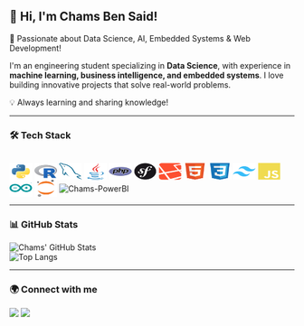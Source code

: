 ## 👋 Hi, I'm Chams Ben Said!  
🚀 Passionate about Data Science, AI, Embedded Systems & Web Development!  

I'm an engineering student specializing in **Data Science**, with experience in **machine learning, business intelligence, and embedded systems**. I love building innovative projects that solve real-world problems.  

💡 Always learning and sharing knowledge!  

---

### 🛠️ Tech Stack  
<div style="display: inline_block"><br>
  <img align="center" alt="Chams-Python" height="30" width="40" src="https://raw.githubusercontent.com/devicons/devicon/master/icons/python/python-original.svg">
  <img align="center" alt="Chams-R" height="30" width="40" src="https://raw.githubusercontent.com/devicons/devicon/master/icons/r/r-original.svg">
  <img align="center" alt="Chams-SQL" height="30" width="40" src="https://raw.githubusercontent.com/devicons/devicon/master/icons/mysql/mysql-original.svg">
  <img align="center" alt="Chams-Java" height="30" width="40" src="https://raw.githubusercontent.com/devicons/devicon/master/icons/java/java-original.svg">
  <img align="center" alt="Chams-PHP" height="30" width="40" src="https://raw.githubusercontent.com/devicons/devicon/master/icons/php/php-original.svg">
  <img align="center" alt="Chams-Symfony" height="30" width="40" src="https://raw.githubusercontent.com/devicons/devicon/master/icons/symfony/symfony-original.svg">
  <img align="center" alt="Chams-Laravel" height="30" width="40" src="https://raw.githubusercontent.com/devicons/devicon/master/icons/laravel/laravel-plain.svg">
  <img align="center" alt="Chams-HTML" height="30" width="40" src="https://raw.githubusercontent.com/devicons/devicon/master/icons/html5/html5-original.svg">
  <img align="center" alt="Chams-CSS" height="30" width="40" src="https://raw.githubusercontent.com/devicons/devicon/master/icons/css3/css3-original.svg">
  <img align="center" alt="Chams-Tailwind" height="30" width="40" src="https://raw.githubusercontent.com/devicons/devicon/master/icons/tailwindcss/tailwindcss-original.svg">
  <img align="center" alt="Chams-Javascript" height="30" width="40" src="https://raw.githubusercontent.com/devicons/devicon/master/icons/javascript/javascript-plain.svg">
  <img align="center" alt="Chams-Arduino" height="30" width="40" src="https://raw.githubusercontent.com/devicons/devicon/master/icons/arduino/arduino-original.svg">
  <img align="center" alt="Chams-Jupyter" height="30" width="40" src="https://raw.githubusercontent.com/devicons/devicon/master/icons/jupyter/jupyter-original.svg">
  <img align="center" alt="Chams-PowerBI" height="30" width="40" src="https://raw.githubusercontent.com/devicons/devicon/master/icons/powerbi/powerbi-original.svg">
  

---

### 📊 GitHub Stats  
![Chams' GitHub Stats](https://github-readme-stats.vercel.app/api?username=BenSaid23&show_icons=true&theme=tokyonight)  
![Top Langs](https://github-readme-stats.vercel.app/api/top-langs/?username=BenSaid23&layout=compact&theme=tokyonight&langs_count=8&hide=html,css&exclude_repo=private)

---

### 🌍 Connect with me  
<div>  
  <a href="https://www.linkedin.com/in/chamsben-said" target="_blank"><img src="https://img.shields.io/badge/-LinkedIn-%230077B5?style=for-the-badge&logo=linkedin&logoColor=white" target="_blank"></a>  
  <a href="mailto:chamsal-islem.bensaid@esprit.tn"><img src="https://img.shields.io/badge/-Gmail-%23333?style=for-the-badge&logo=gmail&logoColor=white" target="_blank"></a>  
</div>  
